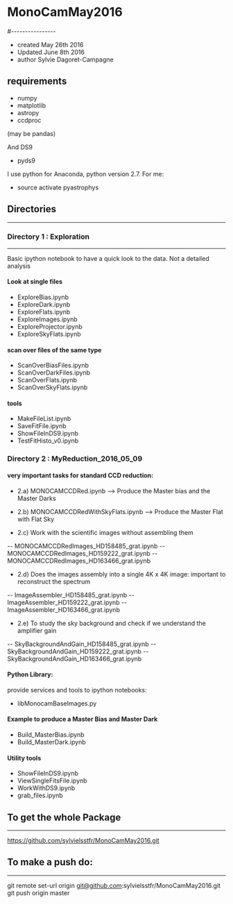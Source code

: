 # MonoCamMay2016
#----------------

- created May 26th 2016
- Updated June 8th 2016
- author Sylvie Dagoret-Campagne


## requirements
- numpy 
- matplotlib
- astropy
- ccdproc

(may be pandas)


And DS9
- pyds9


I use python for Anaconda, python version 2.7. For me:

- source activate pyastrophys



## Directories
------------

### Directory 1 : Exploration
---------------
Basic ipython notebook  to have a quick look to the data.
Not a detailed analysis

#### Look at single files

- ExploreBias.ipynb		
- ExploreDark.ipynb		
- ExploreFlats.ipynb		
- ExploreImages.ipynb		
- ExploreProjector.ipynb	
- ExploreSkyFlats.ipynb


#### scan over files of the same type

- ScanOverBiasFiles.ipynb
- ScanOverDarkFiles.ipynb
- ScanOverFlats.ipynb
- ScanOverSkyFlats.ipynb


#### tools

- MakeFileList.ipynb
- SaveFitFile.ipynb
- ShowFileInDS9.ipynb
- TestFitHisto_v0.ipynb


### Directory 2 : MyReduction_2016_05_09
 
#### very important tasks for standard CCD reduction:

- 2.a) MONOCAMCCDRed.ipynb --> Produce the Master bias and the Master Darks
- 2.b) MONOCAMCCDRedWithSkyFlats.ipynb --> Produce the Master Flat with Flat Sky

- 2.c) Work with the scientific images without assembling them

-- MONOCAMCCDRedImages_HD158485_grat.ipynb
-- MONOCAMCCDRedImages_HD159222_grat.ipynb
-- MONOCAMCCDRedImages_HD163466_grat.ipynb


- 2.d) Does the images assembly into a single 4K x 4K image: important to reconstruct the spectrum

-- ImageAssembler_HD158485_grat.ipynb
-- ImageAssembler_HD159222_grat.ipynb
-- ImageAssembler_HD163466_grat.ipynb


- 2.e) To study the sky background and check if we understand the amplifier gain

-- SkyBackgroundAndGain_HD158485_grat.ipynb
-- SkyBackgroundAndGain_HD159222_grat.ipynb
-- SkyBackgroundAndGain_HD163466_grat.ipynb



#### Python Library:

provide services and tools to ipython notebooks:

- libMonocamBaseImages.py

#### Example to produce a Master Bias and Master Dark


- Build_MasterBias.ipynb		
- Build_MasterDark.ipynb		

#### Utility tools

- ShowFileInDS9.ipynb
- ViewSingleFitsFile.ipynb
- WorkWithDS9.ipynb
- grab_files.ipynb


## To get the whole Package
---------------------------

https://github.com/sylvielsstfr/MonoCamMay2016.git

## To make a push do:
------------------------

git remote set-url origin git@github.com:sylvielsstfr/MonoCamMay2016.git
git push origin master
